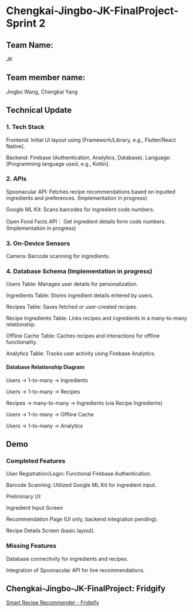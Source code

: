 # Chengkai-Jingbo-JK-FinalProject-Sprint 2

## Team Name:

JK

## Team member name:

Jingbo Wang, Chengkai Yang 

## Technical Update

### 1. Tech Stack 

Frontend: Initial UI layout using [Framework/Library, e.g., Flutter/React Native].

Backend: Firebase (Authentication, Analytics, Database).
Language: [Programming language used, e.g., Kotlin].

### 2. APIs

Spoonacular API: Fetches recipe recommendations based on inputted ingredients and preferences. (Implementation in progress)

Google ML Kit: Scans barcodes for ingredient code numbers.

Open Food Facts API： Get ingredient details form code numbers. (Implementation in progress)

### 3. On-Device Sensors

Camera: Barcode scanning for ingredients.

### 4. Database Schema (Implementation in progress)

Users Table: Manages user details for personalization.

Ingredients Table: Stores ingredient details entered by users.

Recipes Table: Saves fetched or user-created recipes.

Recipe Ingredients Table: Links recipes and ingredients in a many-to-many relationship.

Offline Cache Table: Caches recipes and interactions for offline functionality.

Analytics Table: Tracks user activity using Firebase Analytics.

#### Database Relationship Diagram

Users → 1-to-many → Ingredients

Users → 1-to-many → Recipes

Recipes → many-to-many → Ingredients (via Recipe Ingredients)

Users → 1-to-many → Offline Cache

Users → 1-to-many → Analytics

## Demo

### Completed Features

User Registration/Login: Functional Firebase Authentication.

Barcode Scanning: Utilized Google ML Kit for ingredient input.

Preliminary UI:

Ingredient Input Screen

Recommendation Page (UI only, backend integration pending).

Recipe Details Screen (basic layout).

### Missing Features

Database connectivity for ingredients and recipes.

Integration of Spoonacular API for live recommendations.

## Chengkai-Jingbo-JK-FinalProject: Fridgify

[Smart Recipe Recommender - Fridgify](https://github.com/NullPointer-coder/Chengkai-Jingbo-JK-FinalProject.git)

